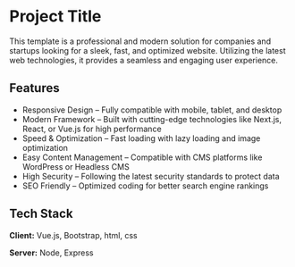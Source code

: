 
# Project Title

This template is a professional and modern solution for companies and startups looking for a sleek, fast, and optimized website. Utilizing the latest web technologies, it provides a seamless and engaging user experience.




## Features

- Responsive Design – Fully compatible with mobile, tablet, and desktop
- Modern Framework – Built with cutting-edge technologies like Next.js, React, or Vue.js for high performance
- Speed & Optimization – Fast loading with lazy loading and image optimization
- Easy Content Management – Compatible with CMS platforms like WordPress or Headless CMS
- High Security – Following the latest security standards to protect data
- SEO Friendly – Optimized coding for better search engine rankings



## Tech Stack

**Client:** Vue.js, Bootstrap, html, css 

**Server:** Node, Express

